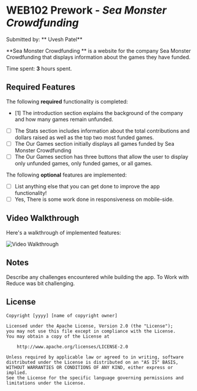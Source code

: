 # WEB102 Prework - *Sea Monster Crowdfunding*

Submitted by: ** Uvesh Patel**

**Sea Monster Crowdfunding ** is a website for the company Sea Monster Crowdfunding that displays information about the games they have funded.

Time spent: **3** hours spent. 

## Required Features

The following **required** functionality is completed:

* [1] The introduction section explains the background of the company and how many games remain unfunded.
* [ ] The Stats section includes information about the total contributions and dollars raised as well as the top two most funded games.
* [ ] The Our Games section initially displays all games funded by Sea Monster Crowdfunding
* [ ] The Our Games section has three buttons that allow the user to display only unfunded games, only funded games, or all games.

The following **optional** features are implemented:

* [ ] List anything else that you can get done to improve the app functionality!
* [ ] Yes, There is some work done in responsiveness on mobile-side.

## Video Walkthrough

Here's a walkthrough of implemented features:

<img src='https://www.loom.com/share/3d270b0bb4cd4ea58cd38d24b7b05385?sid=70dc62e4-533b-48b5-96a8-dfd4d317e774' title='Video Walkthrough' width='' alt='Video Walkthrough' />


## Notes

Describe any challenges encountered while building the app.
To Work with Reduce was bit challenging.

## License

    Copyright [yyyy] [name of copyright owner]

    Licensed under the Apache License, Version 2.0 (the "License");
    you may not use this file except in compliance with the License.
    You may obtain a copy of the License at

        http://www.apache.org/licenses/LICENSE-2.0

    Unless required by applicable law or agreed to in writing, software
    distributed under the License is distributed on an "AS IS" BASIS,
    WITHOUT WARRANTIES OR CONDITIONS OF ANY KIND, either express or implied.
    See the License for the specific language governing permissions and
    limitations under the License.
